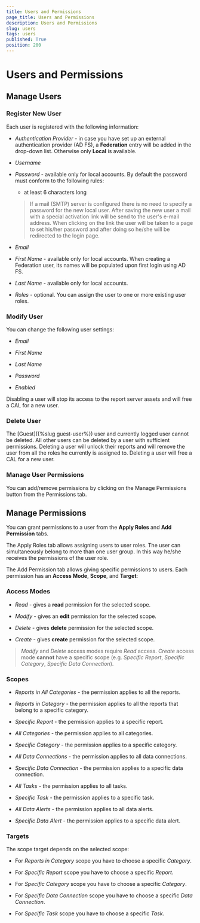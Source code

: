 ```yaml
---
title: Users and Permissions
page_title: Users and Permissions
description: Users and Permissions
slug: users
tags: users
published: True
position: 200
---
```


# Users and Permissions

## Manage Users

### Register New User

Each user is registered with the following information:

-   *Authentication Provider* - in case you have set up an external authentication provider (AD FS), a **Federation** entry will be added in the drop-down list. Otherwise only **Local** is available.

-   *Username*

-   *Password* - available only for local accounts. By default the password must conform to the following rules:

    -   at least 6 characters long
        
    > If a mail (SMTP) server is configured there is no need to specify a password for the new local user. After saving the new user a mail with a special activation link will be send to the user's e-mail address. When clicking on the link the user will be taken to a page to set his/her password and after doing so he/she will be redirected to the login page.

-   *Email*

-   *First Name* - available only for local accounts. When creating a Federation user, its names will be populated upon first login using AD FS.

-   *Last Name* - available only for local accounts.

-   *Roles* - optional. You can assign the user to one or more existing user roles.

### Modify User

You can change the following user settings:

-   *Email*

-   *First Name*

-   *Last Name*
    
-   *Password*
    
-   *Enabled*

Disabling a user will stop its access to the report server assets and will free a CAL for a new user.

### Delete User

The [Guest]({%slug guest-user%}) user and currently logged user cannot be deleted. All other users can be deleted by a user with sufficient permissions. Deleting a user will unlock their reports and will remove the user from all the roles he currently is assigned to. Deleting a user will free a CAL for a new user.

### Manage User Permissions

You can add/remove permissions by clicking on the Manage Permissions button from the Permissions tab.

## Manage Permissions

You can grant permissions to a user from the **Apply Roles** and **Add Permission** tabs.

The Apply Roles tab allows assigning users to user roles. The user can simultaneously belong to more than one user group. In this way he/she receives the permissions of the user role.

The Add Permission tab allows giving specific permissions to users. Each permission has an **Access Mode**, **Scope**, and **Target**:

### Access Modes

-   *Read* - gives a **read** permission for the selected scope.

-   *Modify* - gives an **edit** permission for the selected scope.

-   *Delete* - gives **delete** permission for the selected scope.

-   *Create* - gives **create** permission for the selected scope.

> *Modify* and *Delete* access modes require *Read* access. *Create* access mode **cannot** have a specific scope (e.g. *Specific Report*, *Specific Category*, *Specific Data Connection*).

### Scopes

-   *Reports in All Categories* - the permission applies to all the reports.

-   *Reports in Category* - the permission applies to all the reports that belong to a specific category.

-   *Specific Report* - the permission applies to a specific report.

-   *All Categories* - the permission applies to all categories.

-   *Specific Category* - the permission applies to a specific category.

-   *All Data Connections* - the permission applies to all data connections.

-   *Specific Data Connection* - the permission applies to a specific data connection.

-   *All Tasks* - the permission applies to all tasks.

-   *Specific Task* - the permission applies to a specific task.

-   *All Data Alerts* - the permission applies to all data alerts.

-   *Specific Data Alert* - the permission applies to a specific data alert.

### Targets

The scope target depends on the selected scope:

-   For *Reports in Category* scope you have to choose a specific *Category*.

-   For *Specific Report* scope you have to choose a specific *Report*.

-   For *Specific Category* scope you have to choose a specific *Category*.

-   For *Specific Data Connection* scope you have to choose a specific *Data Connection*.

-   For *Specific Task* scope you have to choose a specific *Task*.
